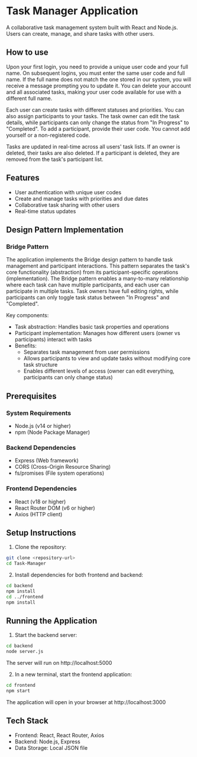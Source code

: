 # Task Manager Application

A collaborative task management system built with React and Node.js. Users can create, manage, and share tasks with other users.

## How to use

Upon your first login, you need to provide a unique user code and your full name. On subsequent logins, you must enter the same user code and full name. If the full name does not match the one stored in our system, you will receive a message prompting you to update it. You can delete your account and all associated tasks, making your user code available for use with a different full name.

Each user can create tasks with different statuses and priorities. You can also assign participants to your tasks. The task owner can edit the task details, while participants can only change the status from "In Progress" to "Completed". To add a participant, provide their user code. You cannot add yourself or a non-registered code.

Tasks are updated in real-time across all users' task lists. If an owner is deleted, their tasks are also deleted. If a participant is deleted, they are removed from the task's participant list.

## Features

- User authentication with unique user codes
- Create and manage tasks with priorities and due dates
- Collaborative task sharing with other users
- Real-time status updates

## Design Pattern Implementation

### Bridge Pattern
The application implements the Bridge design pattern to handle task management and participant interactions. This pattern separates the task's core functionality (abstraction) from its participant-specific operations (implementation). The Bridge pattern enables a many-to-many relationship where each task can have multiple participants, and each user can participate in multiple tasks. Task owners have full editing rights, while participants can only toggle task status between "In Progress" and "Completed".

Key components:
- Task abstraction: Handles basic task properties and operations
- Participant implementation: Manages how different users (owner vs participants) interact with tasks
- Benefits:
  - Separates task management from user permissions
  - Allows participants to view and update tasks without modifying core task structure
  - Enables different levels of access (owner can edit everything, participants can only change status)

## Prerequisites

### System Requirements
- Node.js (v14 or higher)
- npm (Node Package Manager)

### Backend Dependencies
- Express (Web framework)
- CORS (Cross-Origin Resource Sharing)
- fs/promises (File system operations)

### Frontend Dependencies
- React (v18 or higher)
- React Router DOM (v6 or higher)
- Axios (HTTP client)

## Setup Instructions

1. Clone the repository:
```bash
git clone <repository-url>
cd Task-Manager
```

2. Install dependencies for both frontend and backend:
```bash
cd backend
npm install
cd ../frontend
npm install
```

## Running the Application

1. Start the backend server:
```bash
cd backend
node server.js
```
The server will run on http://localhost:5000

2. In a new terminal, start the frontend application:
```bash
cd frontend
npm start
```
The application will open in your browser at http://localhost:3000

## Tech Stack

- Frontend: React, React Router, Axios
- Backend: Node.js, Express
- Data Storage: Local JSON file
